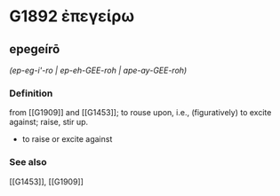 # G1892 ἐπεγείρω

## epegeírō

_(ep-eg-i'-ro | ep-eh-GEE-roh | ape-ay-GEE-roh)_

### Definition

from [[G1909]] and [[G1453]]; to rouse upon, i.e., (figuratively) to excite against; raise, stir up.

- to raise or excite against

### See also

[[G1453]], [[G1909]]


